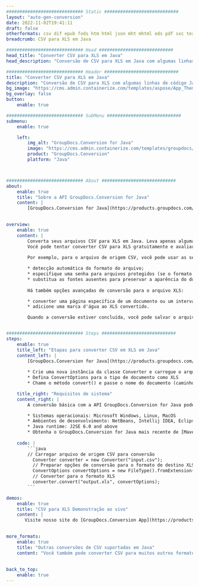 ```yaml
---
############################# Static ############################
layout: "auto-gen-conversion"
date: 2022-11-02T19:41:11
draft: false
otherformats: csv dif epub fods htm html json mht mhtml ods pdf sxc tex tsv xlam xls xlsb xlsm xlsx xlt xltm xltx xml xps
breadcrumb: CSV para XLS em Java

############################# Head ############################
head_title: "Converter CSV para XLS em Java"
head_description: "Conversão de CSV para XLS em Java com algumas linhas de código. Converta mais de 160 formatos de arquivo usando a API de conversão de documentos do GroupDocs para Java"

############################# Header ############################
title: "Converter CSV para XLS em Java"
description: "Conversão de CSV para XLS com algumas linhas de código Java"
bg_image: "https://cms.admin.containerize.com/templates/aspose/App_Themes/V3/images/bg/header1.png"
bg_overlay: false
button:
    enable: true

############################# SubMenu ############################
submenu:
    enable: true

    left:
        img_alt: "GroupDocs.Conversion for Java"
        image: "https://cms.admin.containerize.com/templates/groupdocs/images/product-logos/90x90-noborder/groupdocs-conversion-java.png"
        product: "GroupDocs.Conversion"
        platform: "Java"



############################# About ############################
about:
    enable: true
    title: "Sobre a API GroupDocs.Conversion for Java"
    content: |
        [GroupDocs.Conversion for Java](https://products.groupdocs.com/conversion/java/) é uma API avançada de conversão de formato de arquivo para conversão entre formatos populares de imagem e documento, como Microsoft Office, OpenDocument, PDF, HTML, e-mail, CAD. e muito mais com apenas algumas linhas de código. A API nativa detecta automaticamente os formatos dos documentos originais e oferece muitas opções para personalizar os documentos convertidos. Juntamente com a função de extrair informações de um documento, ele também suporta o armazenamento em cache dos resultados da conversão para o disco local por padrão. No entanto, qualquer tipo de armazenamento em cache pode ser suportado pela implementação das interfaces apropriadas - Amazon S3, Dropbox, Google Drive, Windows Azure, Reddis ou quaisquer outras.
    

overview:
    enable: true
    content: |
        Converta seus arquivos CSV para XLS em Java. Leva apenas algumas linhas de código Java em qualquer plataforma de sua escolha, como Windows, Linux, macOS.
        Você pode tentar converter CSV para XLS gratuitamente e avaliar a qualidade dos resultados da conversão. Junto com scripts de conversão de arquivo simples, você pode tentar opções mais sofisticadas para carregar o arquivo de origem CSV e armazenar a saída XLS. 
        
        Por exemplo, para o arquivo de origem CSV, você pode usar as seguintes opções de carregamento:

        * detecção automática do formato do arquivo;
        * especifique uma senha para arquivos protegidos (se o formato de arquivo for compatível);
        * substitua as fontes ausentes para preservar a aparência do documento.
        
        Há também opções avançadas de conversão para o arquivo XLS:

        * converter uma página específica de um documento ou um intervalo de páginas;
        * adicione uma marca d'água ao XLS convertido.

        Quando a conversão estiver concluída, você pode salvar o arquivo XLS no caminho do arquivo local ou em qualquer armazenamento de terceiros, como FTP, Amazon S3, Google Drive, Dropbox etc. Observe - para converter CSV para XLS, você não precisa instalar nenhum software adicional, como MS Office, Open Office, Adobe Acrobat Reader etc.


############################# Steps ############################
steps:
    enable: true
    title_left: "Etapas para converter CSV em XLS em Java"
    content_left: |
        [GroupDocs.Conversion for Java](https://products.groupdocs.com/conversion/java/) permite que os desenvolvedores convertam facilmente o arquivo CSV para XLS com algumas linhas de código.
        
        * Crie uma nova instância da classe Converter e carregue o arquivo CSV com o caminho completo
        * Defina ConvertOptions para o tipo de documento como XLS
        * Chame o método convert() e passe o nome do documento (caminho completo) e formato (XLS) como parâmetro

    title_right: "Requisitos de sistema"
    content_right: |
        A conversão básica com a API GroupDocs.Conversion for Java pode ser feita com apenas algumas linhas de código. Nossas APIs são suportadas em todas as principais plataformas e sistemas operacionais. Antes de executar o código abaixo, certifique-se de ter os seguintes pré-requisitos instalados em seu sistema.

        * Sistemas operacionais: Microsoft Windows, Linux, MacOS
        * Ambientes de desenvolvimento: NetBeans, Intellij IDEA, Eclipse, etc.
        * Java runtime: J2SE 6.0 and above
        * Obtenha o GroupDocs.Conversion for Java mais recente de [Maven](https://repository.groupdocs.com/webapp/#/artifacts/browse/tree/General/repo/com/groupdocs/groupdocs-conversion)
         
    code: |
        ```java    
        // Carregar arquivo de origem CSV para conversão
          Converter converter = new Converter("input.csv");
          // Preparar opções de conversão para o formato de destino XLS
          ConvertOptions convertOptions = new FileType().fromExtension("xls").getConvertOptions();
          // Converter para o formato XLS
          converter.convert("output.xls", convertOptions);
        ```

demos:
    enable: true
    title: "CSV para XLS Demonstração ao vivo"
    content: |
       Visite nosso site do [GroupDocs.Conversion App](https://products.groupdocs.app/conversion/family) e experimente a conversão de CSV para XLS agora. A demonstração gratuita tem os seguintes benefícios
          

more_formats:
    enable: true
    title: "Outras conversões de CSV suportadas em Java"
    content: "Você também pode converter CSV para muitos outros formatos de arquivo. Por favor, veja a lista abaixo."
       
       
back_to_top:
    enable: true
---
```

